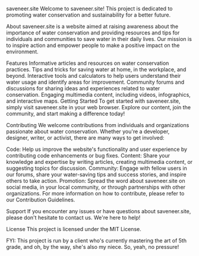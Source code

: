 saveneer.site
Welcome to saveneer.site! This project is dedicated to promoting water conservation and sustainability for a better future.

About
saveneer.site is a website aimed at raising awareness about the importance of water conservation and providing resources and tips for individuals and communities to save water in their daily lives. Our mission is to inspire action and empower people to make a positive impact on the environment.

Features
Informative articles and resources on water conservation practices.
Tips and tricks for saving water at home, in the workplace, and beyond.
Interactive tools and calculators to help users understand their water usage and identify areas for improvement.
Community forums and discussions for sharing ideas and experiences related to water conservation.
Engaging multimedia content, including videos, infographics, and interactive maps.
Getting Started
To get started with saveneer.site, simply visit saveneer.site in your web browser. Explore our content, join the community, and start making a difference today!

Contributing
We welcome contributions from individuals and organizations passionate about water conservation. Whether you're a developer, designer, writer, or activist, there are many ways to get involved:

Code: Help us improve the website's functionality and user experience by contributing code enhancements or bug fixes.
Content: Share your knowledge and expertise by writing articles, creating multimedia content, or suggesting topics for discussion.
Community: Engage with fellow users in our forums, share your water-saving tips and success stories, and inspire others to take action.
Promotion: Spread the word about saveneer.site on social media, in your local community, or through partnerships with other organizations.
For more information on how to contribute, please refer to our Contribution Guidelines.

Support
If you encounter any issues or have questions about saveneer.site, please don't hesitate to contact us. We're here to help!

License
This project is licensed under the MIT License.


FYI: This project is run by a client who's currently mastering the art of 5th grade, and oh, by the way, she's also my niece. So, yeah, no pressure!
